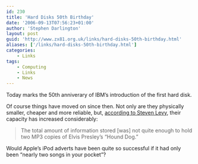 ```yaml
---
id: 230
title: 'Hard Disks 50th Birthday'
date: '2006-09-13T07:56:23+01:00'
author: 'Stephen Darlington'
layout: post
guid: 'http://www.zx81.org.uk/links/hard-disks-50th-birthday.html'
aliases: ['/links/hard-disks-50th-birthday.html']
categories:
    - Links
tags:
    - Computing
    - Links
    - News
---
```


Today marks the 50th anniverary of IBM’s introduction of the first hard disk.

Of course things have moved on since then. Not only are they physically smaller, cheaper and more reliable, but, [according to Steven Levy](http://www.msnbc.msn.com/id/14096484/site/newsweek/ "Steven Levy article"), their capacity has increased considerably:

> The total amount of information stored \[was\] not quite enough to hold two MP3 copies of Elvis Presley’s “Hound Dog.”

Would Apple’s iPod adverts have been quite so successful if it had only been “nearly two songs in your pocket”?
